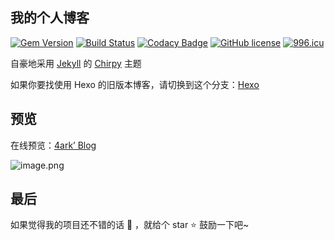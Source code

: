 ## 我的个人博客

[![Gem Version](https://img.shields.io/gem/v/jekyll-theme-chirpy?color=brightgreen)](https://rubygems.org/gems/jekyll-theme-chirpy)
[![Build Status](https://github.com/gd4Ark/gd4ark.github.io/workflows/build/badge.svg?branch=jekyll&event=push)](https://github.com/gd4Ark/gd4ark.github.io/actions?query=branch%3Ajekyll+event%3Apush)
[![Codacy Badge](https://api.codacy.com/project/badge/Grade/8220b926db514f13afc3f02b7f884f4b)](https://app.codacy.com/manual/gd4Ark/gd4ark.github.io?utm_source=github.com&utm_medium=referral&utm_content=gd4Ark/gd4ark.github.io&utm_campaign=Badge_Grade_Dashboard)
[![GitHub license](https://img.shields.io/github/license/gd4Ark/gd4ark.github.io.svg)](https://github.com/gd4Ark/gd4ark.github.io/blob/jekyll/LICENSE)
[![996.icu](https://img.shields.io/badge/link-996.icu-%23FF4D5B.svg)](https://996.icu)

自豪地采用 [Jekyll](https://jekyllcn.com/) 的 [Chirpy](https://github.com/gd4Ark/gd4ark.github.io) 主题

如果你要找使用 Hexo 的旧版本博客，请切换到这个分支：[Hexo](https://github.com/gd4Ark/gd4Ark.github.io/tree/hexo)

## 预览

在线预览：[4ark’ Blog](https://4ark.me)

![image.png](https://i.loli.net/2021/02/25/fHz5LTM4OJEI2A1.png)

## 最后

如果觉得我的项目还不错的话 👏 ，就给个 star ⭐ 鼓励一下吧~

